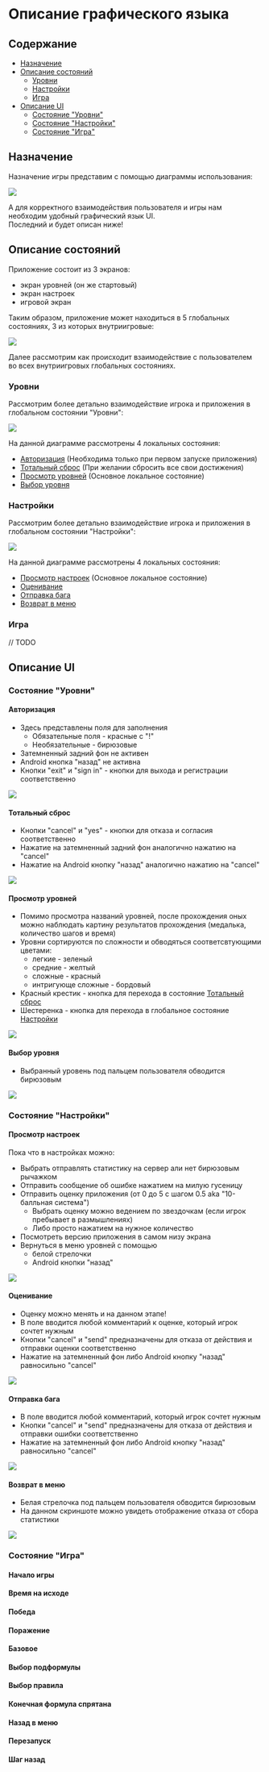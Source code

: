 ﻿# Описание графического языка## Содержание- [Назначение](#назначение)- [Описание состояний](#описание-состояний)  - [Уровни](#уровни)  - [Настройки](#настройки)  - [Игра](#игра)- [Описание UI](#описание-ui)  - [Состояние "Уровни"](#состояние-уровни)  - [Состояние "Настройки"](#состояние-настройки)  - [Состояние "Игра"](#состояние-игра)## НазначениеНазначение игры представим с помощью диаграммы использования:  ![](http://www.plantuml.com/plantuml/proxy?cache=no&src=https://raw.github.com/ik6cgsg/GA2020/NLSL/uml/usage.puml)  А для корректного взаимодействия пользователя и игры нам необходим удобный графический язык UI.  Последний и будет описан ниже!## Описание состоянийПриложение состоит из 3 экранов:* экран уровней (он же стартовый)* экран настроек* игровой экран  Таким образом, приложение может находиться в 5 глобальных состояниях, 3 из которых внутриигровые:  ![](http://www.plantuml.com/plantuml/proxy?cache=no&src=https://raw.github.com/ik6cgsg/GA2020/NLSL/uml/global_states.puml)  Далее рассмотрим как происходит взаимодействие с пользователем во всех внутриигровыхглобальных состояниях.### УровниРассмотрим более детально взаимодействие игрока и приложения в глобальном состоянии "Уровни":  ![](http://www.plantuml.com/plantuml/proxy?cache=no&src=https://raw.github.com/ik6cgsg/GA2020/NLSL/uml/level_states.puml)На данной диаграмме рассмотрены 4 локальных состояния:* [Авторизация](#авторизация) (Необходима только при первом запуске приложения)* [Тотальный сброс](#тотальный-сброс) (При желании сбросить все свои достижения)* [Просмотр уровней](#просмотр-уровней) (Основное локальное состояние)* [Выбор уровня](#выбор-уровня)### НастройкиРассмотрим более детально взаимодействие игрока и приложения в глобальном состоянии "Настройки":![](http://www.plantuml.com/plantuml/proxy?cache=no&src=https://raw.github.com/ik6cgsg/GA2020/NLSL/uml/settings_states.puml)На данной диаграмме рассмотрены 4 локальных состояния:* [Просмотр настроек](#просмотр-настроек) (Основное локальное состояние)* [Оценивание](#оценивание)* [Отправка бага](#отправка-бага)* [Возврат в меню](#возврат-в-меню)### Игра// TODO## Описание UI### Состояние "Уровни"#### Авторизация* Здесь представлены поля для заполнения  * Обязательные поля - красные с "!"  * Необязательные - бирюзовые* Затемненный задний фон не активен* Android кнопка "назад" не активна* Кнопки "exit" и "sign in" - кнопки для выхода и регистрации соответственно![](images/levels/sign_in.jpg)#### Тотальный сброс* Кнопки "cancel" и "yes" - кнопки для отказа и согласия соответственно* Нажатие на затемненный задний фон аналогично нажатию на "cancel"* Нажатие на Android кнопку "назад" аналогично нажатию на "cancel"![](images/levels/reset.jpg)#### Просмотр уровней* Помимо просмотра названий уровней, после прохождения оных можно наблюдать  картину результатов прохождения (медалька, количество шагов и время)* Уровни сортируются по сложности и обводяться соответсвтующими цветами:  * легкие - зеленый  * средние - желтый  * сложные - красный  * интригующе сложные - бордовый* Красный крестик - кнопка для перехода в состояние [Тотальный сброс](#тотальный-сброс)* Шестеренка - кнопка для перехода в глобальное состояние [Настройки](#настройки)![](images/levels/levels.jpg)#### Выбор уровня* Выбранный уровень под пальцем пользователя обводится бирюзовым![](images/levels/select_level.jpg)### Состояние "Настройки"#### Просмотр настроекПока что в настройках можно:* Выбрать отправлять статистику на сервер али нет бирюзовым рычажком* Отправить сообщение об ошибке нажатием на милую гусеницу* Отправить оценку приложения (от 0 до 5 с шагом 0.5 aka "10-балльная система")  * Выбрать оценку можно ведением по звездочкам (если игрок пребывает в размышлениях)  * Либо просто нажатием на нужное количество* Посмотреть версию приложения в самом низу экрана* Вернуться в меню уровней с помощью  * белой стрелочки  * Android кнопки "назад"   ![](images/settings/settings.jpg)#### Оценивание* Оценку можно менять и на данном этапе!* В поле вводится любой комментарий к оценке, который игрок сочтет нужным* Кнопки "cancel" и "send" предназначены для отказа от действия и отправки оценки соответственно* Нажатие на затемненный фон либо Android кнопку "назад" равносильно "cancel"![](images/settings/mark.jpg)#### Отправка бага* В поле вводится любой комментарий, который игрок сочтет нужным* Кнопки "cancel" и "send" предназначены для отказа от действия и отправки ошибки соответственно* Нажатие на затемненный фон либо Android кнопку "назад" равносильно "cancel"![](images/settings/bug.jpg)#### Возврат в меню* Белая стрелочка под пальцем пользователя обводится бирюзовым* На данном скриншоте можно увидеть отображение отказа от сбора статистики![](images/settings/back.jpg)### Состояние "Игра"#### Начало игры#### Время на исходе#### Победа#### Поражение#### Базовое#### Выбор подформулы#### Выбор правила#### Конечная формула спрятана#### Назад в меню#### Перезапуск#### Шаг назад